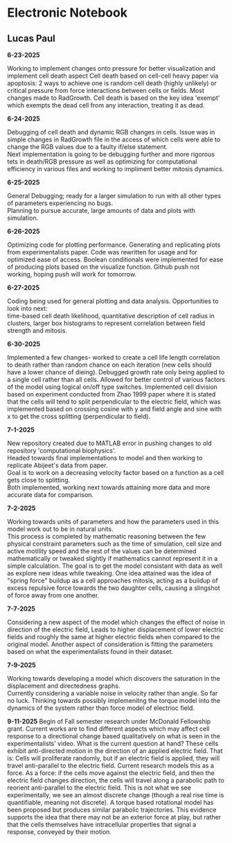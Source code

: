 # Electronic Notebook  
## Lucas Paul  

**6-23-2025**  

Working to implement changes onto pressure for better visualization 
and implement cell death aspect
Cell death based on cell-cell heavy paper via apoptosis: 2 ways to achieve
one is random cell death (highly unlikely) or critical pressure from force 
interactions between cells or fields. 
Most changes made to RadGrowth. Cell death is based on the key idea 'exempt' 
which exempts the dead cell from any interaction, treating it as dead.

**6-24-2025**  

Debugging of cell death and dynamic RGB changes in cells. Issue was in
simple changes in RadGrowth file in the access of which cells were able to change the
RGB values due to a faulty if/else statement.  
Next implementation is going to be debugging further and more rigorous tets in death/RGB pressure
as well as optimizing for computational efficiency in various files and
working to impliment better mitosis dynamics. 

**6-25-2025**

General Debugging; ready for a larger simulation to run with all other types of parameters experiencing no bugs.  
Planning to pursue accurate, large amounts of data and plots with simulation.

**6-26-2025**

Optimizing code for plotting performance. Generating and replicating plots from experimentalists
paper. Code was rewritten for usage and for optimized ease of access. Boolean conditionals were implemented
for ease of producing plots based on the visualize function. Github push not working, hoping
push will work for tomorrow. 

**6-27-2025**

Coding being used for general plotting and data analysis. Opportunities to look into next:  
time-based cell death likelihood, quantitative description of cell radius in clusters, larger box 
histograms to represent correlation between field strength and mitosis.  

 
**6-30-2025**

Implemented a few changes- worked to create a cell life length correlation to death rather than
random chance on each iteration (new cells should have a lower chance of dieing). Debugged growth
rate only being applied to a single cell rather than all cells. Allowed for better control of various 
factors of the model using logical on/off type switches. Implemented cell division based on experiment
conducted from Zhao 1999 paper where it is stated that the cells will tend to split perpendicular to the electric field, which
was implemented based on crossing cosine with y and field angle and sine with x to get the cross
splitting (perpendicular to field). 

**7-1-2025**

New repository created due to MATLAB error in pushing changes to old repository 'computational biophysics'.  
Headed towards final implementations to model and then working to replicate Abijeet's data from paper.  
Goal is to work on a decreasing velocity factor based on a function as a cell gets close to splitting.  
Both implemented, working next towards attaining more data and more accurate data for comparison.


**7-2-2025**

Working towards units of parameters and how the parameters used in this model work out to be in natural units.  
This process is completed by mathematic reasoning between the few physical constraint parameters such
as the time of simulation, cell size and active motility speed and the rest of the values can be 
determined mathematically or tweaked slightly if mathematics cannot represent it in a simple calculation.
The goal is to get the model consistant with data as well as explore new ideas while tweaking.
One idea attained was the idea of "spring force" buildup as a cell approaches mitosis, acting as a buildup of
excess repulsive force towards the two daughter cells, causing a slingshot of force away from one another.

**7-7-2025**

Considering a new aspect of the model which changes the effect of noise in direction of the electric field,
Leads to higher displacement of lower electric fields and roughly the same at higher electric fields when 
compared to the original model. Another aspect of consideration is fitting the parameters based on what
the experimentalists found in their dataset.

**7-9-2025**

Working towards developing a model which discovers the saturation in the displacement and directedness graphs.  
Currently considering a variable noise in velocity rather than angle. So far no luck. Thinking towards possibly
 implemenitng the torque model into the dynamics of the system rather than force model of electrioc field.

**9-11-2025**
Begin of Fall semester research under McDonald Fellowship grant. Current works are to find different aspects which may affect
cell response to a directional change based qualitatively on what is seen in the experimentalists' video.
What is the current question at hand?
These cells exhibit anti-directed motion in the direction of an applied electric field. That is: Cells will proliferate randomly, 
but if an electric field is applied, they will travel anti-parallel to the electric field. Current research models this as a force. 
As a force: if the cells move against the electric field, and then the electric field changes direction, the
 cells will travel along a parabolic path to reorient anti-parallel to the electric field. This is not what we see experimentally, 
we see an almost discrete change (though a real rise time is quantifiable, meaning not discrete). A torque based rotational model 
has been proposed but produces similar parabolic trajectories. This evidence supports the idea that there may not be an exterior 
force at play, but rather that the cells themselves have intracellular properties that signal a response, conveyed by their motion.